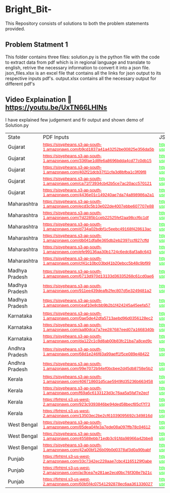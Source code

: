 # Bright_Bit-
This Repository consists of solutions to both the problem statements provided.

## Problem Statment 1
 This folder contains three files:
 solution.py is the python file with the code to extract data from pdf which is in regional language and translate to english, retrive the necessary information to convert it into a json file.
 json_files.xlsx is an excel file that contains all the links for json output to its respective inputs pdf's.
 output.xlsx contains all the necessary output for different pdf's
 
 ## Video Explaination 🎥 https://youtu.be/UxTN66LHlNs
 
   I have explained few judgement and fir output and shown demo of Solution.py
 
 

<table border="0" cellpadding="0" cellspacing="0" id="sheet0" class="sheet0">
        <colgroup><col class="col0">
        <col class="col1">
        <col class="col2">
        <col class="col3">
        <col class="col4">
        <col class="col5">
        </colgroup><tbody>
          <tr class="row0">
            <td class="column0 style2 s">State</td>
            <td class="column1 style2 s">PDF Inputs</td>
            <td class="column2 style3 s">JSON Outputs</td>
            <td class="column3 style3 null"></td>
            <td class="column4 style3 null"></td>
            <td class="column5">&nbsp;</td>
          </tr>
          <tr class="row1">
            <td class="column0 style2 s">Gujarat</td>
            <td class="column1 style4 s"><a href="https://sisypheans.s3-ap-south-1.amazonaws.com/b9cd1837a41a43252be00825e356da5b#" title=""><span style="text-decoration:underline; color:#FF0000; font-family:'Arial'; font-size:10pt">https://sisypheans.s3-ap-south-1.amazonaws.com/b9cd1837a41a43252be00825e356da5b</span></a></td>
            <td class="column2 style2 s"><a href="https://drive.google.com/file/d/1d-9WIfuEpQfqm0m2PaSySk_MdUcepdgL/view?usp=sharing#" title=""><span style="text-decoration:underline; color:#00FF00; font-family:'Arial'; font-size:10pt">https://drive.google.com/file/d/1d-9WIfuEpQfqm0m2PaSySk_MdUcepdgL/view?usp=sharing</span></a></td>
            <td class="column3 style3 null"></td>
            <td class="column4 style3 null"></td>
            <td class="column5">&nbsp;</td>
          </tr>
          <tr class="row2">
            <td class="column0 style2 s">Gujarat</td>
            <td class="column1 style4 s"><a href="https://sisypheans.s3-ap-south-1.amazonaws.com/336fae1d8fe6a8696bdda4cd77c0db15#" title=""><span style="text-decoration:underline; color:#FF0000; font-family:'Arial'; font-size:10pt">https://sisypheans.s3-ap-south-1.amazonaws.com/336fae1d8fe6a8696bdda4cd77c0db15</span></a></td>
            <td class="column2 style2 s"><a href="https://drive.google.com/file/d/1IQeP350wRlcZQtX9OW4tE50F75z4zvFF/view?usp=sharing#" title=""><span style="text-decoration:underline; color:#00FF00; font-family:'Arial'; font-size:10pt">https://drive.google.com/file/d/1IQeP350wRlcZQtX9OW4tE50F75z4zvFF/view?usp=sharing</span></a></td>
            <td class="column3 style3 null"></td>
            <td class="column4 style3 null"></td>
            <td class="column5">&nbsp;</td>
          </tr>
          <tr class="row3">
            <td class="column0 style2 s">Gujarat</td>
            <td class="column1 style4 s"><a href="https://sisypheans.s3-ap-south-1.amazonaws.com/402f21dcb37f11cfa3d8bfba1c3f09f8#" title=""><span style="text-decoration:underline; color:#FF0000; font-family:'Arial'; font-size:10pt">https://sisypheans.s3-ap-south-1.amazonaws.com/402f21dcb37f11cfa3d8bfba1c3f09f8</span></a></td>
            <td class="column2 style2 s"><a href="https://drive.google.com/file/d/1iBp1x-Fd3K5fQAdimT6OWh5ROEUT4SJY/view?usp=sharing#" title=""><span style="text-decoration:underline; color:#00FF00; font-family:'Arial'; font-size:10pt">https://drive.google.com/file/d/1iBp1x-Fd3K5fQAdimT6OWh5ROEUT4SJY/view?usp=sharing</span></a></td>
            <td class="column3 style3 null"></td>
            <td class="column4 style3 null"></td>
            <td class="column5">&nbsp;</td>
          </tr>
          <tr class="row4">
            <td class="column0 style2 s">Gujarat</td>
            <td class="column1 style4 s"><a href="https://sisypheans.s3-ap-south-1.amazonaws.com/ca71f73934cb42b5ce7ac20acc570121#" title=""><span style="text-decoration:underline; color:#FF0000; font-family:'Arial'; font-size:10pt">https://sisypheans.s3-ap-south-1.amazonaws.com/ca71f73934cb42b5ce7ac20acc570121</span></a></td>
            <td class="column2 style2 s"><a href="https://drive.google.com/file/d/1CWmFyOYSWtsEpS8uPdCspOOIwh4f7dNS/view?usp=sharing#" title=""><span style="text-decoration:underline; color:#00FF00; font-family:'Arial'; font-size:10pt">https://drive.google.com/file/d/1CWmFyOYSWtsEpS8uPdCspOOIwh4f7dNS/view?usp=sharing</span></a></td>
            <td class="column3 style3 null"></td>
            <td class="column4 style3 null"></td>
            <td class="column5">&nbsp;</td>
          </tr>
          <tr class="row5">
            <td class="column0 style2 s">Gujarat</td>
            <td class="column1 style4 s"><a href="https://sisypheans.s3-ap-south-1.amazonaws.com/4436e01c149240ae7da74a898986a2a1#" title=""><span style="text-decoration:underline; color:#FF0000; font-family:'Arial'; font-size:10pt">https://sisypheans.s3-ap-south-1.amazonaws.com/4436e01c149240ae7da74a898986a2a1</span></a></td>
            <td class="column2 style2 s"><a href="https://drive.google.com/file/d/1dlml-F8SZf3Nmp9-cxxC-EimAjw1rDjo/view?usp=sharing#" title=""><span style="text-decoration:underline; color:#00FF00; font-family:'Arial'; font-size:10pt">https://drive.google.com/file/d/1dlml-F8SZf3Nmp9-cxxC-EimAjw1rDjo/view?usp=sharing</span></a></td>
            <td class="column3 style3 null"></td>
            <td class="column4 style3 null"></td>
            <td class="column5">&nbsp;</td>
          </tr>
          <tr class="row6">
            <td class="column0 style2 s">Maharashtra</td>
            <td class="column1 style4 s"><a href="https://sisypheans.s3-ap-south-1.amazonaws.com/ecd3c5b10e022de4007ebbe607707e88#" title=""><span style="text-decoration:underline; color:#FF0000; font-family:'Arial'; font-size:10pt">https://sisypheans.s3-ap-south-1.amazonaws.com/ecd3c5b10e022de4007ebbe607707e88</span></a></td>
            <td class="column2 style2 s"><a href="https://drive.google.com/file/d/1ycmh38_zoHXZ3rh7nW8JtPuqe-NJxibW/view?usp=sharing#" title=""><span style="text-decoration:underline; color:#00FF00; font-family:'Arial'; font-size:10pt">https://drive.google.com/file/d/1ycmh38_zoHXZ3rh7nW8JtPuqe-NJxibW/view?usp=sharing</span></a></td>
            <td class="column3 style3 null"></td>
            <td class="column4 style3 null"></td>
            <td class="column5">&nbsp;</td>
          </tr>
          <tr class="row7">
            <td class="column0 style2 s">Maharashtra</td>
            <td class="column1 style4 s"><a href="https://sisypheans.s3-ap-south-1.amazonaws.com/7d2285b1ceb22525fef2aa98ccf6c1df#" title=""><span style="text-decoration:underline; color:#FF0000; font-family:'Arial'; font-size:10pt">https://sisypheans.s3-ap-south-1.amazonaws.com/7d2285b1ceb22525fef2aa98ccf6c1df</span></a></td>
            <td class="column2 style2 s"><a href="https://drive.google.com/file/d/1784DzikK9fhAudMUbk9A2FyzVpPgbGlr/view?usp=sharing#" title=""><span style="text-decoration:underline; color:#00FF00; font-family:'Arial'; font-size:10pt">https://drive.google.com/file/d/1784DzikK9fhAudMUbk9A2FyzVpPgbGlr/view?usp=sharing</span></a></td>
            <td class="column3 style3 null"></td>
            <td class="column4 style3 null"></td>
            <td class="column5">&nbsp;</td>
          </tr>
          <tr class="row8">
            <td class="column0 style2 s">Maharashtra</td>
            <td class="column1 style4 s"><a href="https://sisypheans.s3-ap-south-1.amazonaws.com/d734a02bdbf1c5eebc49168f428613ac#" title=""><span style="text-decoration:underline; color:#FF0000; font-family:'Arial'; font-size:10pt">https://sisypheans.s3-ap-south-1.amazonaws.com/d734a02bdbf1c5eebc49168f428613ac</span></a></td>
            <td class="column2 style2 s"><a href="https://drive.google.com/file/d/1YW8o4q5827ixPZOBU96vdav2X2Mhcdla/view?usp=sharing#" title=""><span style="text-decoration:underline; color:#00FF00; font-family:'Arial'; font-size:10pt">https://drive.google.com/file/d/1YW8o4q5827ixPZOBU96vdav2X2Mhcdla/view?usp=sharing</span></a></td>
            <td class="column3 style3 null"></td>
            <td class="column4 style3 null"></td>
            <td class="column5">&nbsp;</td>
          </tr>
          <tr class="row9">
            <td class="column0 style2 s">Maharashtra</td>
            <td class="column1 style4 s"><a href="https://sisypheans.s3-ap-south-1.amazonaws.com/db041dfa8e365db2eb2397ccf827cffd#" title=""><span style="text-decoration:underline; color:#FF0000; font-family:'Arial'; font-size:10pt">https://sisypheans.s3-ap-south-1.amazonaws.com/db041dfa8e365db2eb2397ccf827cffd</span></a></td>
            <td class="column2 style2 s"><a href="https://drive.google.com/file/d/1hkOqyBr8J3HC8C7KothZxMCS6qdeLxAA/view?usp=sharing#" title=""><span style="text-decoration:underline; color:#00FF00; font-family:'Arial'; font-size:10pt">https://drive.google.com/file/d/1hkOqyBr8J3HC8C7KothZxMCS6qdeLxAA/view?usp=sharing</span></a></td>
            <td class="column3 style3 null"></td>
            <td class="column4 style3 null"></td>
            <td class="column5">&nbsp;</td>
          </tr>
          <tr class="row10">
            <td class="column0 style2 s">Maharashtra</td>
            <td class="column1 style4 s"><a href="https://sisypheans.s3-ap-south-1.amazonaws.com/efe99136aa30b1724c6edc8af3a8c643#" title=""><span style="text-decoration:underline; color:#FF0000; font-family:'Arial'; font-size:10pt">https://sisypheans.s3-ap-south-1.amazonaws.com/efe99136aa30b1724c6edc8af3a8c643</span></a></td>
            <td class="column2 style2 s"><a href="https://drive.google.com/file/d/1FEfr_719TBsusSAKizaBKiJqDCM8UVu6/view?usp=sharing#" title=""><span style="text-decoration:underline; color:#00FF00; font-family:'Arial'; font-size:10pt">https://drive.google.com/file/d/1FEfr_719TBsusSAKizaBKiJqDCM8UVu6/view?usp=sharing</span></a></td>
            <td class="column3 style3 null"></td>
            <td class="column4 style3 null"></td>
            <td class="column5">&nbsp;</td>
          </tr>
          <tr class="row11">
            <td class="column0 style2 s">Maharashtra</td>
            <td class="column1 style4 s"><a href="https://sisypheans.s3-ap-south-1.amazonaws.com/cf41c10bc03bd41b20ebcc5b48c9bf99#" title=""><span style="text-decoration:underline; color:#FF0000; font-family:'Arial'; font-size:10pt">https://sisypheans.s3-ap-south-1.amazonaws.com/cf41c10bc03bd41b20ebcc5b48c9bf99</span></a></td>
            <td class="column2 style2 s"><a href="https://drive.google.com/file/d/1B55jwmszzYq-8RxIGaRlS-DVY58pKJHM/view?usp=sharing#" title=""><span style="text-decoration:underline; color:#00FF00; font-family:'Arial'; font-size:10pt">https://drive.google.com/file/d/1B55jwmszzYq-8RxIGaRlS-DVY58pKJHM/view?usp=sharing</span></a></td>
            <td class="column3 style3 null"></td>
            <td class="column4 style3 null"></td>
            <td class="column5">&nbsp;</td>
          </tr>
          <tr class="row12">
            <td class="column0 style2 s">Madhya Pradesh</td>
            <td class="column1 style4 s"><a href="https://sisypheans.s3-ap-south-1.amazonaws.com/6713d970d13133d36335268c61cd0ae6#" title=""><span style="text-decoration:underline; color:#FF0000; font-family:'Arial'; font-size:10pt">https://sisypheans.s3-ap-south-1.amazonaws.com/6713d970d13133d36335268c61cd0ae6</span></a></td>
            <td class="column2 style2 s"><a href="https://drive.google.com/file/d/1YOnVo1JAsgYGz5GnQT0rxg1xzalKNRoP/view?usp=sharing#" title=""><span style="text-decoration:underline; color:#00FF00; font-family:'Arial'; font-size:10pt">https://drive.google.com/file/d/1YOnVo1JAsgYGz5GnQT0rxg1xzalKNRoP/view?usp=sharing</span></a></td>
            <td class="column3 style3 null"></td>
            <td class="column4 style3 null"></td>
            <td class="column5">&nbsp;</td>
          </tr>
          <tr class="row13">
            <td class="column0 style2 s">Madhya Pradesh</td>
            <td class="column1 style4 s"><a href="https://sisypheans.s3-ap-south-1.amazonaws.com/911ee439deafb2fec807d5e3249481a2#" title=""><span style="text-decoration:underline; color:#FF0000; font-family:'Arial'; font-size:10pt">https://sisypheans.s3-ap-south-1.amazonaws.com/911ee439deafb2fec807d5e3249481a2</span></a></td>
            <td class="column2 style2 s"><a href="https://drive.google.com/file/d/1eYUZ_4EsaRCGvRRyiJ713piXcajGQ5SI/view?usp=sharing#" title=""><span style="text-decoration:underline; color:#00FF00; font-family:'Arial'; font-size:10pt">https://drive.google.com/file/d/1eYUZ_4EsaRCGvRRyiJ713piXcajGQ5SI/view?usp=sharing</span></a></td>
            <td class="column3 style3 null"></td>
            <td class="column4 style3 null"></td>
            <td class="column5">&nbsp;</td>
          </tr>
          <tr class="row14">
            <td class="column0 style2 s">Madhya Pradesh</td>
            <td class="column1 style4 s"><a href="https://sisypheans.s3-ap-south-1.amazonaws.com/ceaf10e8cbb9b2b1f424245a45eefa57#" title=""><span style="text-decoration:underline; color:#FF0000; font-family:'Arial'; font-size:10pt">https://sisypheans.s3-ap-south-1.amazonaws.com/ceaf10e8cbb9b2b1f424245a45eefa57</span></a></td>
            <td class="column2 style2 s"><a href="https://drive.google.com/file/d/18_STQwF3DIXqGL95QnWF5re58L8uhXGO/view?usp=sharing#" title=""><span style="text-decoration:underline; color:#00FF00; font-family:'Arial'; font-size:10pt">https://drive.google.com/file/d/18_STQwF3DIXqGL95QnWF5re58L8uhXGO/view?usp=sharing</span></a></td>
            <td class="column3 style3 null"></td>
            <td class="column4 style3 null"></td>
            <td class="column5">&nbsp;</td>
          </tr>
          <tr class="row15">
            <td class="column0 style2 s">Karnataka</td>
            <td class="column1 style4 s"><a href="https://sisypheans.s3-ap-south-1.amazonaws.com/0ae5de42dfa5713aebd96d0356128ec2#" title=""><span style="text-decoration:underline; color:#FF0000; font-family:'Arial'; font-size:10pt">https://sisypheans.s3-ap-south-1.amazonaws.com/0ae5de42dfa5713aebd96d0356128ec2</span></a></td>
            <td class="column2 style2 s"><a href="https://drive.google.com/file/d/1W5hxjkVNpsFBex55wkb2Slyr2hFzapAb/view?usp=sharing#" title=""><span style="text-decoration:underline; color:#00FF00; font-family:'Arial'; font-size:10pt">https://drive.google.com/file/d/1W5hxjkVNpsFBex55wkb2Slyr2hFzapAb/view?usp=sharing</span></a></td>
            <td class="column3 style3 null"></td>
            <td class="column4 style3 null"></td>
            <td class="column5">&nbsp;</td>
          </tr>
          <tr class="row16">
            <td class="column0 style2 s">Karnataka</td>
            <td class="column1 style4 s"><a href="https://sisypheans.s3-ap-south-1.amazonaws.com/aa80dca7a7ee287687eed07a1668340b#" title=""><span style="text-decoration:underline; color:#FF0000; font-family:'Arial'; font-size:10pt">https://sisypheans.s3-ap-south-1.amazonaws.com/aa80dca7a7ee287687eed07a1668340b</span></a></td>
            <td class="column2 style2 s"><a href="https://drive.google.com/file/d/1YdhuSr8JsKYcTcjmn57Z5RPqw4tUeV41/view?usp=sharing#" title=""><span style="text-decoration:underline; color:#00FF00; font-family:'Arial'; font-size:10pt">https://drive.google.com/file/d/1YdhuSr8JsKYcTcjmn57Z5RPqw4tUeV41/view?usp=sharing</span></a></td>
            <td class="column3 style3 null"></td>
            <td class="column4 style3 null"></td>
            <td class="column5">&nbsp;</td>
          </tr>
          <tr class="row17">
            <td class="column0 style2 s">Karnataka</td>
            <td class="column1 style4 s"><a href="https://sisypheans.s3-ap-south-1.amazonaws.com/da122c1c8d8ab00b83fc21ba7a8ced9c#" title=""><span style="text-decoration:underline; color:#FF0000; font-family:'Arial'; font-size:10pt">https://sisypheans.s3-ap-south-1.amazonaws.com/da122c1c8d8ab00b83fc21ba7a8ced9c</span></a></td>
            <td class="column2 style2 s"><a href="https://drive.google.com/file/d/14bduIiF6QUOggHD9VtSd_it86chZ4Ven/view?usp=sharing#" title=""><span style="text-decoration:underline; color:#00FF00; font-family:'Arial'; font-size:10pt">https://drive.google.com/file/d/14bduIiF6QUOggHD9VtSd_it86chZ4Ven/view?usp=sharing</span></a></td>
            <td class="column3 style3 null"></td>
            <td class="column4 style3 null"></td>
            <td class="column5">&nbsp;</td>
          </tr>
          <tr class="row18">
            <td class="column0 style2 s">Andhra Pradesh</td>
            <td class="column1 style4 s"><a href="https://sisypheans.s3-ap-south-1.amazonaws.com/68d1e246f83a99aeff1f5ce089e48422#" title=""><span style="text-decoration:underline; color:#FF0000; font-family:'Arial'; font-size:10pt">https://sisypheans.s3-ap-south-1.amazonaws.com/68d1e246f83a99aeff1f5ce089e48422</span></a></td>
            <td class="column2 style2 s"><a href="https://drive.google.com/file/d/1gJbc6IRYaErNlFjYWczQ1GVsEy511ic8/view?usp=sharing#" title=""><span style="text-decoration:underline; color:#00FF00; font-family:'Arial'; font-size:10pt">https://drive.google.com/file/d/1gJbc6IRYaErNlFjYWczQ1GVsEy511ic8/view?usp=sharing</span></a></td>
            <td class="column3 style3 null"></td>
            <td class="column4 style3 null"></td>
            <td class="column5">&nbsp;</td>
          </tr>
          <tr class="row19">
            <td class="column0 style2 s">Andhra Pradesh</td>
            <td class="column1 style4 s"><a href="https://sisypheans.s3-ap-south-1.amazonaws.com/99e7072b94ef0bcbee2d45db8758e5b2#" title=""><span style="text-decoration:underline; color:#FF0000; font-family:'Arial'; font-size:10pt">https://sisypheans.s3-ap-south-1.amazonaws.com/99e7072b94ef0bcbee2d45db8758e5b2</span></a></td>
            <td class="column2 style2 s"><a href="https://drive.google.com/file/d/1XOFEqPlEKvNwDy96Wg0pcy62ocRp2NsL/view?usp=sharing#" title=""><span style="text-decoration:underline; color:#00FF00; font-family:'Arial'; font-size:10pt">https://drive.google.com/file/d/1XOFEqPlEKvNwDy96Wg0pcy62ocRp2NsL/view?usp=sharing</span></a></td>
            <td class="column3 style3 null"></td>
            <td class="column4 style3 null"></td>
            <td class="column5">&nbsp;</td>
          </tr>
          <tr class="row20">
            <td class="column0 style2 s">Kerala</td>
            <td class="column1 style4 s"><a href="https://sisypheans.s3-ap-south-1.amazonaws.com/406718601d5cae5949fd35236b663458#" title=""><span style="text-decoration:underline; color:#FF0000; font-family:'Arial'; font-size:10pt">https://sisypheans.s3-ap-south-1.amazonaws.com/406718601d5cae5949fd35236b663458</span></a></td>
            <td class="column2 style2 s"><a href="https://drive.google.com/file/d/1jYq-fCnd0zvbaZuljkKcagldPCz4SUnN/view?usp=sharing#" title=""><span style="text-decoration:underline; color:#00FF00; font-family:'Arial'; font-size:10pt">https://drive.google.com/file/d/1jYq-fCnd0zvbaZuljkKcagldPCz4SUnN/view?usp=sharing</span></a></td>
            <td class="column3 style3 null"></td>
            <td class="column4 style3 null"></td>
            <td class="column5">&nbsp;</td>
          </tr>
          <tr class="row21">
            <td class="column0 style2 s">Kerala</td>
            <td class="column1 style4 s"><a href="https://sisypheans.s3-ap-south-1.amazonaws.com/f69a6c6133123d3c76aa5a5faf7e2ecf#" title=""><span style="text-decoration:underline; color:#FF0000; font-family:'Arial'; font-size:10pt">https://sisypheans.s3-ap-south-1.amazonaws.com/f69a6c6133123d3c76aa5a5faf7e2ecf</span></a></td>
            <td class="column2 style2 s"><a href="https://drive.google.com/file/d/1TAHHfZgnQ0P-14LSlnOVLXIvV-oDAItT/view?usp=sharing#" title=""><span style="text-decoration:underline; color:#00FF00; font-family:'Arial'; font-size:10pt">https://drive.google.com/file/d/1TAHHfZgnQ0P-14LSlnOVLXIvV-oDAItT/view?usp=sharing</span></a></td>
            <td class="column3 style3 null"></td>
            <td class="column4 style3 null"></td>
            <td class="column5">&nbsp;</td>
          </tr>
          <tr class="row22">
            <td class="column0 style2 s">Kerala</td>
            <td class="column1 style4 s"><a href="https://firhtml.s3.us-west-2.amazonaws.com/923c9393846be94ded58becf85cf7f73#" title=""><span style="text-decoration:underline; color:#FF0000; font-family:'Arial'; font-size:10pt">https://firhtml.s3.us-west-2.amazonaws.com/923c9393846be94ded58becf85cf7f73</span></a></td>
            <td class="column2 style2 s"><a href="https://drive.google.com/file/d/1QQgDrwuVaN7GkhU3Ynh_q6RNLrpvwwdI/view?usp=sharing#" title=""><span style="text-decoration:underline; color:#00FF00; font-family:'Arial'; font-size:10pt">https://drive.google.com/file/d/1QQgDrwuVaN7GkhU3Ynh_q6RNLrpvwwdI/view?usp=sharing</span></a></td>
            <td class="column3 style3 null"></td>
            <td class="column4 style3 null"></td>
            <td class="column5">&nbsp;</td>
          </tr>
          <tr class="row23">
            <td class="column0 style2 s">Kerala</td>
            <td class="column1 style4 s"><a href="https://firhtml.s3.us-west-2.amazonaws.com/13503ec2be2cf61039095692c349816d#" title=""><span style="text-decoration:underline; color:#FF0000; font-family:'Arial'; font-size:10pt">https://firhtml.s3.us-west-2.amazonaws.com/13503ec2be2cf61039095692c349816d</span></a></td>
            <td class="column2 style2 s"><a href="https://drive.google.com/file/d/1f29xE0fcx-gtPJvRyFg3pVhlup9OW7br/view?usp=sharing#" title=""><span style="text-decoration:underline; color:#00FF00; font-family:'Arial'; font-size:10pt">https://drive.google.com/file/d/1f29xE0fcx-gtPJvRyFg3pVhlup9OW7br/view?usp=sharing</span></a></td>
            <td class="column3 style3 null"></td>
            <td class="column4 style3 null"></td>
            <td class="column5">&nbsp;</td>
          </tr>
          <tr class="row24">
            <td class="column0 style2 s">West Bengal</td>
            <td class="column1 style4 s"><a href="https://sisypheans.s3-ap-south-1.amazonaws.com/85dea04fe3a7ede08a097ffb78c04612#" title=""><span style="text-decoration:underline; color:#FF0000; font-family:'Arial'; font-size:10pt">https://sisypheans.s3-ap-south-1.amazonaws.com/85dea04fe3a7ede08a097ffb78c04612</span></a></td>
            <td class="column2 style2 s"><a href="https://drive.google.com/file/d/1rSIjSGwpOgL1jKJjS_llqjRlwLgQd8s8/view?usp=sharing#" title=""><span style="text-decoration:underline; color:#00FF00; font-family:'Arial'; font-size:10pt">https://drive.google.com/file/d/1rSIjSGwpOgL1jKJjS_llqjRlwLgQd8s8/view?usp=sharing</span></a></td>
            <td class="column3 style3 null"></td>
            <td class="column4 style3 null"></td>
            <td class="column5">&nbsp;</td>
          </tr>
          <tr class="row25">
            <td class="column0 style2 s">West Bengal</td>
            <td class="column1 style4 s"><a href="https://sisypheans.s3-ap-south-1.amazonaws.com/45588ebb71edb3c91fda98966a42bbe8#" title=""><span style="text-decoration:underline; color:#FF0000; font-family:'Arial'; font-size:10pt">https://sisypheans.s3-ap-south-1.amazonaws.com/45588ebb71edb3c91fda98966a42bbe8</span></a></td>
            <td class="column2 style2 s"><a href="https://drive.google.com/file/d/1N_jGz7uh6pYGo9sk5HjqhwomzXexoPgl/view?usp=sharing#" title=""><span style="text-decoration:underline; color:#00FF00; font-family:'Arial'; font-size:10pt">https://drive.google.com/file/d/1N_jGz7uh6pYGo9sk5HjqhwomzXexoPgl/view?usp=sharing</span></a></td>
            <td class="column3 style3 null"></td>
            <td class="column4 style3 null"></td>
            <td class="column5">&nbsp;</td>
          </tr>
          <tr class="row26">
            <td class="column0 style2 s">West Bengal</td>
            <td class="column1 style4 s"><a href="https://sisypheans.s3-ap-south-1.amazonaws.com/42a00bf126b09b0d0378af3d0a90babf#" title=""><span style="text-decoration:underline; color:#FF0000; font-family:'Arial'; font-size:10pt">https://sisypheans.s3-ap-south-1.amazonaws.com/42a00bf126b09b0d0378af3d0a90babf</span></a></td>
            <td class="column2 style2 s"><a href="https://drive.google.com/file/d/179zX-TcRWXNITPyhysQJELg4RnxI9SNP/view?usp=sharing#" title=""><span style="text-decoration:underline; color:#00FF00; font-family:'Arial'; font-size:10pt">https://drive.google.com/file/d/179zX-TcRWXNITPyhysQJELg4RnxI9SNP/view?usp=sharing</span></a></td>
            <td class="column3 style3 null"></td>
            <td class="column4 style3 null"></td>
            <td class="column5">&nbsp;</td>
          </tr>
          <tr class="row27">
            <td class="column0 style2 s">Punjab</td>
            <td class="column1 style4 s"><a href="https://firhtml.s3-us-west-2.amazonaws.com/33c7342ec228aae7cbc41165129f0abe#" title=""><span style="text-decoration:underline; color:#FF0000; font-family:'Arial'; font-size:10pt">https://firhtml.s3-us-west-2.amazonaws.com/33c7342ec228aae7cbc41165129f0abe</span></a></td>
            <td class="column2 style2 s"><a href="https://drive.google.com/file/d/1w0jhVm0LnJ7s70jihvGEAAXBgIhikr65/view?usp=sharing#" title=""><span style="text-decoration:underline; color:#00FF00; font-family:'Arial'; font-size:10pt">https://drive.google.com/file/d/1w0jhVm0LnJ7s70jihvGEAAXBgIhikr65/view?usp=sharing</span></a></td>
            <td class="column3 style3 null"></td>
            <td class="column4 style3 null"></td>
            <td class="column5">&nbsp;</td>
          </tr>
          <tr class="row28">
            <td class="column0 style2 s">Punjab</td>
            <td class="column1 style4 s"><a href="https://firhtml.s3-us-west-2.amazonaws.com/ac9cea7e281ae2ecd0bc76f308e7b21c#" title=""><span style="text-decoration:underline; color:#FF0000; font-family:'Arial'; font-size:10pt">https://firhtml.s3-us-west-2.amazonaws.com/ac9cea7e281ae2ecd0bc76f308e7b21c</span></a></td>
            <td class="column2 style2 s"><a href="https://drive.google.com/file/d/1cWuDzYJhLH2MWfMrcrIQdyKwkfcNjJJg/view?usp=sharing#" title=""><span style="text-decoration:underline; color:#00FF00; font-family:'Arial'; font-size:10pt">https://drive.google.com/file/d/1cWuDzYJhLH2MWfMrcrIQdyKwkfcNjJJg/view?usp=sharing</span></a></td>
            <td class="column3 style3 null"></td>
            <td class="column4 style3 null"></td>
            <td class="column5">&nbsp;</td>
          </tr>
          <tr class="row29">
            <td class="column0 style2 s">Punjab</td>
            <td class="column1 style4 s"><a href="https://firhtml.s3-us-west-2.amazonaws.com/60b5f4c07541292878ec6aa361336027#" title=""><span style="text-decoration:underline; color:#FF0000; font-family:'Arial'; font-size:10pt">https://firhtml.s3-us-west-2.amazonaws.com/60b5f4c07541292878ec6aa361336027</span></a></td>
            <td class="column2 style2 s"><a href="https://drive.google.com/file/d/1zOCKSbEInl0cz98HeLtXVmNDOtFd76GE/view?usp=sharing#" title=""><span style="text-decoration:underline; color:#00FF00; font-family:'Arial'; font-size:10pt">https://drive.google.com/file/d/1zOCKSbEInl0cz98HeLtXVmNDOtFd76GE/view?usp=sharing</span></a></td>
            <td class="column3 style3 null"></td>
            <td class="column4 style3 null"></td>
            <td class="column5">&nbsp;</td>
          </tr>
        </tbody>
    </table>


